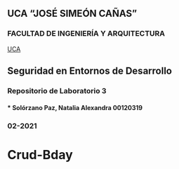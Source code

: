 ## UCA “JOSÉ SIMEÓN CAÑAS”
 
### FACULTAD DE INGENIERÍA Y ARQUITECTURA

[UCA](https://uca.edu.sv/)
 
## Seguridad en Entornos de Desarrollo

### Repositorio de Laboratorio 3

#### * Solórzano Paz, Natalia Alexandra 00120319

### 02-2021
# Crud-Bday